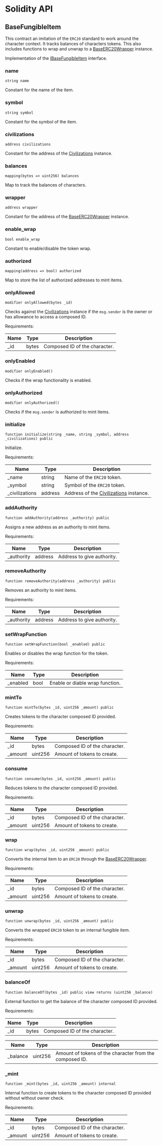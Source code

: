 # Solidity API

## BaseFungibleItem

This contract an imitation of the `ERC20` standard to work around the character context.
It tracks balances of characters tokens. This also includes functions to wrap and unwrap to a
[BaseERC20Wrapper](/docs/base/BaseERC20Wrapper.md) instance.

Implementation of the [IBaseFungibleItem](/docs/interfaces/IBaseFungibleItem.md) interface.

### name

```solidity
string name
```

Constant for the name of the item.

### symbol

```solidity
string symbol
```

Constant for the symbol of the item.

### civilizations

```solidity
address civilizations
```

Constant for the address of the [Civilizations](/docs/core/Civilizations.md) instance.

### balances

```solidity
mapping(bytes => uint256) balances
```

Map to track the balances of characters.

### wrapper

```solidity
address wrapper
```

Constant for the address of the [BaseERC20Wrapper](/docs/base/BaseERC20Wrapper.md) instance.

### enable_wrap

```solidity
bool enable_wrap
```

Constant to enable/disable the token wrap.

### authorized

```solidity
mapping(address => bool) authorized
```

Map to store the list of authorized addresses to mint items.

### onlyAllowed

```solidity
modifier onlyAllowed(bytes _id)
```

Checks against the [Civilizations](/docs/core/Civilizations.md) instance if the `msg.sender` is the owner or
has allowance to access a composed ID.

Requirements:

| Name | Type  | Description                   |
| ---- | ----- | ----------------------------- |
| \_id | bytes | Composed ID of the character. |

### onlyEnabled

```solidity
modifier onlyEnabled()
```

Checks if the wrap functionality is enabled.

### onlyAuthorized

```solidity
modifier onlyAuthorized()
```

Checks if the `msg.sender` is authorized to mint items.

### initialize

```solidity
function initialize(string _name, string _symbol, address _civilizations) public
```

Initialize.

Requirements:

| Name            | Type    | Description                                                           |
| --------------- | ------- | --------------------------------------------------------------------- |
| \_name          | string  | Name of the `ERC20` token.                                            |
| \_symbol        | string  | Symbol of the `ERC20` token.                                          |
| \_civilizations | address | Address of the [Civilizations](/docs/core/Civilizations.md) instance. |

### addAuthority

```solidity
function addAuthority(address _authority) public
```

Assigns a new address as an authority to mint items.

Requirements:

| Name        | Type    | Description                |
| ----------- | ------- | -------------------------- |
| \_authority | address | Address to give authority. |

### removeAuthority

```solidity
function removeAuthority(address _authority) public
```

Removes an authority to mint items.

Requirements:

| Name        | Type    | Description                |
| ----------- | ------- | -------------------------- |
| \_authority | address | Address to give authority. |

### setWrapFunction

```solidity
function setWrapFunction(bool _enabled) public
```

Enables or disables the wrap function for the token.

Requirements:

| Name      | Type | Description                     |
| --------- | ---- | ------------------------------- |
| \_enabled | bool | Enable or diable wrap function. |

### mintTo

```solidity
function mintTo(bytes _id, uint256 _amount) public
```

Creates tokens to the character composed ID provided.

Requirements:

| Name     | Type    | Description                   |
| -------- | ------- | ----------------------------- |
| \_id     | bytes   | Composed ID of the character. |
| \_amount | uint256 | Amount of tokens to create.   |

### consume

```solidity
function consume(bytes _id, uint256 _amount) public
```

Reduces tokens to the character composed ID provided.

Requirements:

| Name     | Type    | Description                   |
| -------- | ------- | ----------------------------- |
| \_id     | bytes   | Composed ID of the character. |
| \_amount | uint256 | Amount of tokens to create.   |

### wrap

```solidity
function wrap(bytes _id, uint256 _amount) public
```

Converts the internal item to an `ERC20` through the [BaseERC20Wrapper](/docs/base/BaseERC20Wrapper.md).

Requirements:

| Name     | Type    | Description                   |
| -------- | ------- | ----------------------------- |
| \_id     | bytes   | Composed ID of the character. |
| \_amount | uint256 | Amount of tokens to create.   |

### unwrap

```solidity
function unwrap(bytes _id, uint256 _amount) public
```

Converts the wrapped `ERC20` token to an internal fungible item.

Requirements:

| Name     | Type    | Description                   |
| -------- | ------- | ----------------------------- |
| \_id     | bytes   | Composed ID of the character. |
| \_amount | uint256 | Amount of tokens to create.   |

### balanceOf

```solidity
function balanceOf(bytes _id) public view returns (uint256 _balance)
```

External function to get the balance of the character composed ID provided.

Requirements:

| Name | Type  | Description                   |
| ---- | ----- | ----------------------------- |
| \_id | bytes | Composed ID of the character. |

| Name      | Type    | Description                                             |
| --------- | ------- | ------------------------------------------------------- |
| \_balance | uint256 | Amount of tokens of the character from the composed ID. |

### \_mint

```solidity
function _mint(bytes _id, uint256 _amount) internal
```

Internal function to create tokens to the character composed ID provided without
without owner check.

Requirements:

| Name     | Type    | Description                   |
| -------- | ------- | ----------------------------- |
| \_id     | bytes   | Composed ID of the character. |
| \_amount | uint256 | Amount of tokens to create.   |
